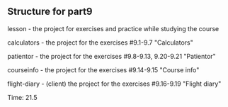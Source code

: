 ## Structure for part9

lesson - the project for exercises and practice while studying the course

calculators - the project for the exercises #9.1-9.7 "Calculators"

patientor - the project for the exercises #9.8-9.13, 9.20-9.21 "Patientor"

courseinfo - the project for the exercises #9.14-9.15 "Course info"

flight-diary - (client) the project for the exercises #9.16-9.19 "Flight diary"

Time: 21.5
